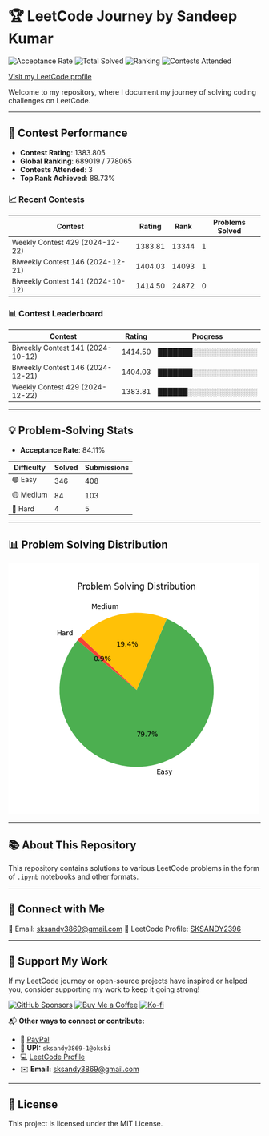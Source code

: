 
# 🏆 LeetCode Journey by Sandeep Kumar  

![Acceptance Rate](https://img.shields.io/badge/Acceptance-84.11%25-brightgreen) 
![Total Solved](https://img.shields.io/badge/Solved-434-blue) 
![Ranking](https://img.shields.io/badge/Ranking-218249-orange) 
![Contests Attended](https://img.shields.io/badge/Contests-3-purple)

[Visit my LeetCode profile](https://leetcode.com/u/SKSANDY2396/)  

Welcome to my repository, where I document my journey of solving coding challenges on LeetCode.  

---

## 🚀 Contest Performance  
- **Contest Rating**: 1383.805  
- **Global Ranking**: 689019 / 778065  
- **Contests Attended**: 3  
- **Top Rank Achieved**: 88.73%  

### 📈 Recent Contests
| Contest | Rating | Rank | Problems Solved |
|---------|--------|------|----------------|
| Weekly Contest 429 (2024-12-22) | 1383.81 | 13344 | 1 |
| Biweekly Contest 146 (2024-12-21) | 1404.03 | 14093 | 1 |
| Biweekly Contest 141 (2024-10-12) | 1414.50 | 24872 | 0 |


### 📊 Contest Leaderboard
| Contest | Rating | Progress |
|---------|--------|---------|
| Biweekly Contest 141 (2024-10-12) | 1414.50 | ███████░░░░░░░░░░░░░ |
| Biweekly Contest 146 (2024-12-21) | 1404.03 | ███████░░░░░░░░░░░░░ |
| Weekly Contest 429 (2024-12-22) | 1383.81 | ██████░░░░░░░░░░░░░░ |


---

## 💡 Problem-Solving Stats  
- **Acceptance Rate**: 84.11%  

| Difficulty | Solved | Submissions |
|------------|--------|-------------|
| 🟢 Easy    | 346 | 408 |
| 🟡 Medium  | 84 | 103 |
| 🔴 Hard    | 4 | 5 |

---

## 📊 Problem Solving Distribution

![LeetCode Stats](leetcode_stats.png)

---

## 📚 About This Repository  
This repository contains solutions to various LeetCode problems in the form of `.ipynb` notebooks and other formats.  

---

## 💬 Connect with Me  
📧 Email: sksandy3869@gmail.com
🔗 LeetCode Profile: [SKSANDY2396](https://leetcode.com/u/SKSANDY2396/)  

---

## 💖 Support My Work

If my LeetCode journey or open-source projects have inspired or helped you, consider supporting my work to keep it going strong!  

[![GitHub Sponsors](https://img.shields.io/badge/Sponsor-GitHub%20Sponsors-fafbfc?logo=github&style=for-the-badge)](https://github.com/sponsors/sandeepkumar3869)
[![Buy Me a Coffee](https://img.shields.io/badge/Buy%20Me%20a%20Coffee-sksandy3869-yellow?logo=buy-me-a-coffee&style=for-the-badge)](https://captainsandeepkumar.blogspot.com/search?q=UPI)
[![Ko-fi](https://img.shields.io/badge/Ko--fi-sandeepkumar3869-FF5E5B?logo=kofi&style=for-the-badge)](https://captainsandeepkumar.blogspot.com/search?q=UPI)

📬 **Other ways to connect or contribute:**  
- 💼 [PayPal](https://www.paypal.me/8986578410) 
- 📱 **UPI:** `sksandy3869-1@oksbi`  
- 💻 [LeetCode Profile](https://leetcode.com/u/SKSANDY2396/)  
- ✉️ **Email:** [sksandy3869@gmail.com](mailto:sksandy3869@gmail.com)

---

## 📄 License  

This project is licensed under the MIT License.
